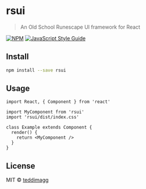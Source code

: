 # rsui

> An Old School Runescape UI framework for React

[![NPM](https://img.shields.io/npm/v/rsui.svg)](https://www.npmjs.com/package/rsui) [![JavaScript Style Guide](https://img.shields.io/badge/code_style-standard-brightgreen.svg)](https://standardjs.com)

## Install

```bash
npm install --save rsui
```

## Usage

```tsx
import React, { Component } from 'react'

import MyComponent from 'rsui'
import 'rsui/dist/index.css'

class Example extends Component {
  render() {
    return <MyComponent />
  }
}
```

## License

MIT © [teddimagg](https://github.com/teddimagg)

